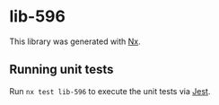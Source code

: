 # lib-596

This library was generated with [Nx](https://nx.dev).

## Running unit tests

Run `nx test lib-596` to execute the unit tests via [Jest](https://jestjs.io).
